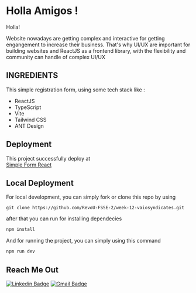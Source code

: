 <h1 align="left">Holla Amigos !</h1>

Holla!

Website nowadays are getting complex and interactive for getting engangement to increase their business. That's why UI/UX are important for building websites and ReactJS as a frontend library, with the flexibility and community can handle of complex UI/UX
## INGREDIENTS
This simple registration form, using some tech stack like :

- ReactJS
- TypeScript
- Vite
- Tailwind CSS
- ANT Design
  

## Deployment
This project successfully deploy at <br>
[Simple Form React](https://main--unique-conkies-cb3c54.netlify.app)

## Local Deployment

For local development, you can simply fork or clone this repo by using
```terminal
git clone https://github.com/RevoU-FSSE-2/week-12-vaiosyndicates.git
```

after that you can run for installing dependecies
```js
npm install
```
And for running the project, you can simply using this command
```js
npm run dev
```

## Reach Me Out

[![Linkedin Badge](https://img.shields.io/badge/-Ade_Kresna_D-blue?style=flat-square&logo=Linkedin&logoColor=white)](https://www.linkedin.com/in/ade-kresna-dewantara/)
[![Gmail Badge](https://img.shields.io/badge/-kresnafti2013@gmail.com-c14438?style=flat-square&logo=Gmail&logoColor=white)](mailto:kresnafti2013@gmail.com)
